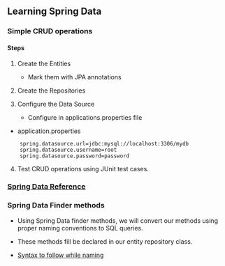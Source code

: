 ## Learning Spring Data

### Simple CRUD operations

#### Steps

1) Create the Entities

	- Mark them with JPA annotations

2) Create the Repositories

3) Configure the Data Source

	- Configure in applications.properties file	

* application.properties

```
    spring.datasource.url=jdbc:mysql://localhost:3306/mydb
    spring.datasource.username=root
    spring.datasource.password=password
```

4) Test CRUD operations using JUnit test cases.

### [ Spring Data Reference ](https://docs.spring.io/spring-data/jpa/docs/current/reference/html/)

### Spring Data Finder methods

* Using Spring Data finder methods, we will convert our methods using proper naming conventions to SQL queries.

* These methods fill be declared in our entity repository class. 

* [Syntax to follow while naming](https://docs.spring.io/spring-data/jpa/docs/current/reference/html/#repository-query-keywords)
